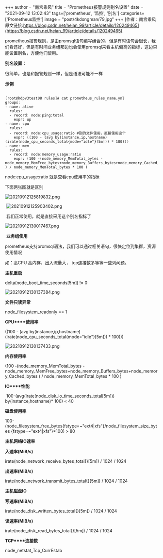 +++
author = "南宫乘风"
title = "Prometheus报警规则别名设置"
date = "2021-09-12 13:02:43"
tags=['prometheus', '监控', '别名']
categories=['Prometheus监控']
image = "post/4kdongman/79.jpg"
+++
[作者：南宫乘风   原文链接:https://blog.csdn.net/heian_99/article/details/120249465](https://blog.csdn.net/heian_99/article/details/120249465)



prometheus报警规则，是由promsql语句编写组合的，但是有时语句会很长，我们看还好，但是有时间业务组那边也会使用promsql来看主机偏高的指标，这边只能设置别名，方便他们使用。

**别名设置：**

很简单，也是和报警规则一样，但是语法可能不一样

**示例**<br>  

```
[root@hdpv3test08 rules]# cat prometheus_rules_name.yml 
groups:
- name: alive
  rules:
  - record: node:ping:total 
    expr: up 
- name: cpu
  rules:
  - record: node:cpu_usage:ratio #别的文件使用，直接使用这个
    expr: ((100 - (avg by(instance,ip,hostname) (irate(node_cpu_seconds_total{mode="idle"}[5m])) * 100))) 
- name: mem
  rules:
  - record: node:memory_usage:ratio
    expr: (100 -(node_memory_MemTotal_bytes -node_memory_MemFree_bytes+node_memory_Buffers_bytes+node_memory_Cached_bytes ) / node_memory_MemTotal_bytes * 100 )
```

node:cpu_usage:ratio 就是查看cpu使用率的指标

下面两张图就是区别

![20210912125819832.png](https://img-blog.csdnimg.cn/20210912125819832.png)

 ![20210912125903402.png](https://img-blog.csdnimg.cn/20210912125903402.png)

 我们正常使用，就是直接采用这个别名指标了

![20210912130017467.png](https://img-blog.csdnimg.cn/20210912130017467.png)

 **业务组使用**

prometheus支持promsql语法，我们可以通过相关语句，很快定位到集群，资源使用情况

如：高CPU 高内存，出入流量大， tcp连接数多等等一些列问题。

**主机重启**

delta(node_boot_time_seconds[5m]) != 0

![20210912130137384.png](https://img-blog.csdnimg.cn/20210912130137384.png)

**文件只读异常**

node_filesystem_readonly == 1

**CPU****使用率**

((100 - (avg by(instance,ip,hostname) (irate(node_cpu_seconds_total{mode="idle"}[5m])) * 100)))

![20210912130137433.png](https://img-blog.csdnimg.cn/20210912130137433.png)



**内存使用率**

(100 -(node_memory_MemTotal_bytes -node_memory_MemFree_bytes+node_memory_Buffers_bytes+node_memory_Cached_bytes ) / node_memory_MemTotal_bytes * 100 ) 

**IO****性能**

 100-(avg(irate(node_disk_io_time_seconds_total[5m])) by(instance,hostname)* 100) &lt; 40

**磁盘使用率**

100-(node_filesystem_free_bytes{fstype=~"ext4|xfs"}/node_filesystem_size_bytes {fstype=~"ext4|xfs"}*100) &gt; 80

**主机网络IO速率**

**入速率(MiB/s)**

irate(node_network_receive_bytes_total{}[5m]) / 1024 / 1024 

**出速率(MiB/s)**

irate(node_network_transmit_bytes_total{}[5m]) / 1024 / 1024

**主机磁盘IO**

**写速率(MiB/s)**

irate(node_disk_written_bytes_total{}[5m]) / 1024 / 1024 

**读速率(MiB/s)**

irate(node_disk_read_bytes_total{}[5m]) / 1024 / 1024

**TCP****连接数**

node_netstat_Tcp_CurrEstab
